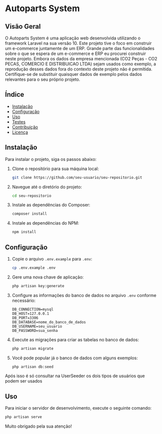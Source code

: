 # Autoparts System

## Visão Geral
O Autoparts System é uma aplicação web desenvolvida utilizando o framework Laravel na sua versão 10. Este projeto tive o foco em construir um e-commerce juntamente de um ERP. Grande parte das funcionalidades sobre o que se espera de um e-commerce e ERP eu procurei construir neste projeto. Embora os dados da empresa mencionada (CO2 Peças - CO2 PECAS, COMERCIO E DISTRIBUICAO LTDA) sejam usados como exemplo, a reprodução desses dados fora do contexto deste projeto não é permitida. Certifique-se de substituir quaisquer dados de exemplo pelos dados relevantes para o seu próprio projeto.

## Índice
- [Instalação](#instalação)
- [Configuração](#configuração)
- [Uso](#uso)
- [Testes](#testes)
- [Contribuição](#contribuição)
- [Licença](#licença)

## Instalação
Para instalar o projeto, siga os passos abaixo:

1. Clone o repositório para sua máquina local:
    ```bash
    git clone https://github.com/seu-usuario/seu-repositorio.git
    ```

2. Navegue até o diretório do projeto:
    ```bash
    cd seu-repositorio
    ```

3. Instale as dependências do Composer:
    ```bash
    composer install
    ```

4. Instale as dependências do NPM:
    ```bash
    npm install
    ```

## Configuração
1. Copie o arquivo `.env.example` para `.env`:
    ```bash
    cp .env.example .env
    ```

2. Gere uma nova chave de aplicação:
    ```bash
    php artisan key:generate
    ```

3. Configure as informações do banco de dados no arquivo `.env` conforme necessário:
    ```plaintext
    DB_CONNECTION=mysql
    DB_HOST=127.0.0.1
    DB_PORT=3306
    DB_DATABASE=nome_do_banco_de_dados
    DB_USERNAME=seu_usuario
    DB_PASSWORD=sua_senha
    ```

4. Execute as migrações para criar as tabelas no banco de dados:
    ```bash
    php artisan migrate
    ```

5. Você pode popular já o banco de dados com alguns exemplos:
    ```bash
    php artisan db:seed
    ```
Após isso é só consultar na UserSeeder os dois tipos de usuários que podem ser usados

## Uso
Para iniciar o servidor de desenvolvimento, execute o seguinte comando:
```bash
php artisan serve
```

Muito obrigado pela sua atenção!
